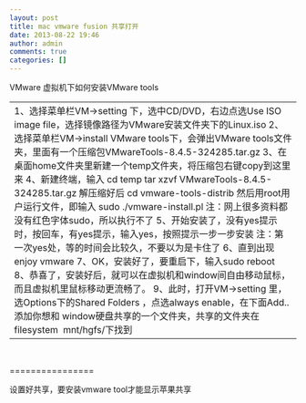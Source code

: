```yaml
---
layout: post
title: mac vmware fusion 共享打开
date: 2013-08-22 19:46
author: admin
comments: true
categories: []
---
```

VMware 虚拟机下如何安装VMware tools
<table cellspacing="0" cellpadding="0">
<tbody>
<tr>
<td valign="middle">1、选择菜单栏VM-&gt;setting 下，选中CD/DVD，右边点选Use ISO image file，选择镜像路径为VMware安装文件夹下的Linux.iso
2、选择菜单栏VM-&gt;install VMware tools下，会弹出VMware tools文件夹，里面有一个压缩包VMwareTools-8.4.5-324285.tar.gz
3、在桌面home文件夹里新建一个temp文件夹，将压缩包右键copy到这里来
4、新建终端，输入
cd temp
tar xzvf VMwareTools-8.4.5-324285.tar.gz
解压缩好后
cd vmware-tools-distrib
然后用root用户运行文件，即输入 sudo ./vmware-install.pl
注：网上很多资料都没有红色字体sudo，所以执行不了
5、开始安装了，没有yes提示时，按回车，有yes提示，输入yes，按照提示一步一步安装
注：第一次yes处，等的时间会比较久，不要以为是卡住了
6、直到出现enjoy vmware
7、OK，安装好了，要重启下，输入sudo reboot
8、恭喜了，安装好后，就可以在虚拟机和window间自由移动鼠标，而且虚拟机里鼠标移动更流畅了。
9、此时，打开VM-&gt;setting 里，选Options下的Shared Folders ，点选always enable，在下面Add..添加你想和
window硬盘共享的一个文件夹，共享的文件夹在filesystem  mnt/hgfs/下找到</td>
</tr>
</tbody>
</table>
&nbsp;

================

设置好共享，要安装vmware tool才能显示苹果共享
